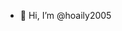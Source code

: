 - 👋 Hi, I’m @hoaily2005
<!---
hoaily2005/hoaily2005 is a ✨ special ✨ repository because its `README.md` (this file) appears on your GitHub profile.
You can click the Preview link to take a look at your changes.
--->
